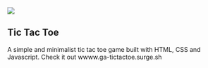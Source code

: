 <img src="https://images.unsplash.com/photo-1608111283390-2e333b9b279c?ixid=MnwxMjA3fDB8MHxzZWFyY2h8Mnx8dGljJTIwdGFjJTIwdG9lfGVufDB8fDB8fA%3D%3D&ixlib=rb-1.2.1&auto=format&fit=crop&w=500&q=60">

## Tic Tac Toe

A simple and minimalist tic tac toe game built with HTML, CSS and Javascript.
Check it out wwww.ga-tictactoe.surge.sh